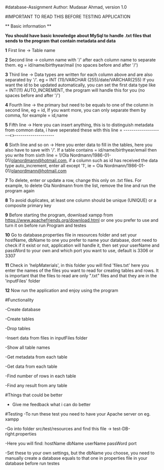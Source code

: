 #database-Assignment
Author: Mudasar Ahmad, version 1.0

#IMPORTANT TO READ THIS BEFORE TESTING APPLICATION

** Basic information **

**You should have basic knowledge about MySql to handle .txt files that sends to the program that contain metadata and data**

**1** First line -> Table name

**2** Second line -> column name with '/' after each column name to separate them. eg = id/name/birthyear/mail (no spaces before and after '/')

**3** Third line -> Data types are written for each column above and are also separated by '/'. eg = INT (11)/VARCHAR (255)/date/VARCHAR(255) If you want the id to be updated automatically, you can set the first data type like = INT(11) AUTO_INCREMENT, the program will handle this for you (no spaces before and after '/')

**4** Fourth line -> the primary but need to be equals to one of the column in second line, eg = id, If you want more, you can only separate them by comma, for example = id,name

**5** Fifth line -> Here you can insert anything, this is to distinguish metadata from common data, i have seperated these with this line = --------------------<<SEPRATOR BETWEEN METADATA AND DATA>>--------------------

**6** Sixth line and so on -> Here you enter data to fill in the tables, here you also have to save with '/'. If a table contains = id/name/birthyear/email then you write from sixth line = 1/Ola Nordmann/1986-01-01/olanordmann@hotmail.com, if a column such as id has received the data type auto_increment, enter all except '1', ie = Ola Nordmann/1986-01-01/olanordmann@hotmail.com

**7** To delete, enter or update a row, change this only on .txt files. For example, to delete Ola Nordmann from the list, remove the line and run the program again

**8** To avoid duplicates, at least one column should be unique (UNIQUE) or a composite primary key

**9** Before starting the program, download xampp from https://www.apachefriends.org/download.html or one you prefer to use and turn it on before run Program and testes

**10** Go to database.properties file in resources folder and set your hostName, dbName to one you prefer to name your database, dont need to check if it exist or not, application will handle it, then set your userName and passWord to your own and which port you want to use, default is 3306 or 3307

**11** Check in 'helpMaterials', in this folder you will find 'files.txt' here you enter the names of the files you want to read for creating tables and rows. It is important that the files to read are only ".txt" files and that they are in the 'inputFiles' folder

**12** Now run the application and enjoy using the program

#Functionality

-Create database

-Create tables

-Drop tables

-Insert data from files in inputFiles folder

-Show all table names

-Get metadata from each table

-Get data from each table

-Find number of rows in each table

-Find any result from any table

#Things that could be better
- Give me feedback what i can do better

#Testing 
-To run these test you need to have your Apache server on eg. xampp

-Go into folder src/test/resources and find this file -> test-DB-right.properties

-Here you will find: hostName dbName userName passWord port

-Set these to your own settings, but the dbName you choose, you need to manually create a database equals to that one in properties file in your database before run testes
